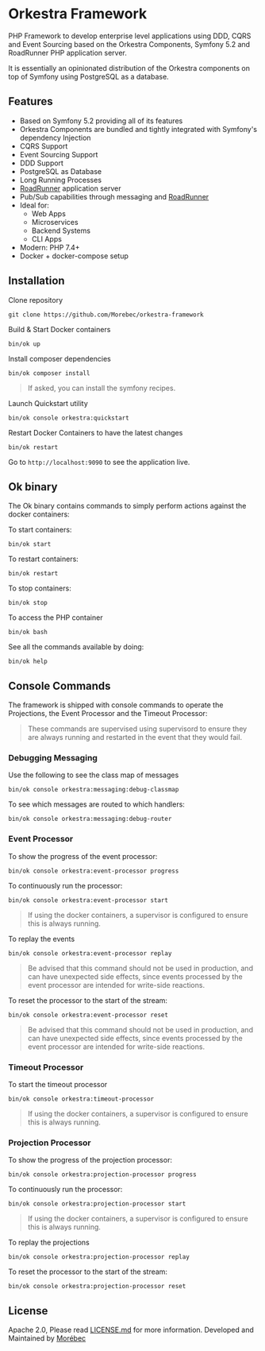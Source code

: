 # Orkestra Framework
PHP Framework to develop enterprise level applications using DDD, CQRS and Event Sourcing based on 
the Orkestra Components, Symfony 5.2 and RoadRunner PHP application server.

It is essentially an opinionated distribution of the Orkestra components on top of Symfony using PostgreSQL as a database.

## Features
- Based on Symfony 5.2 providing all of its features
- Orkestra Components are bundled and tightly integrated with Symfony's dependency Injection
- CQRS Support
- Event Sourcing Support
- DDD Support
- PostgreSQL as Database
- Long Running Processes
- [RoadRunner](https://roadrunner.dev/) application server
- Pub/Sub capabilities through messaging and [RoadRunner](https://roadrunner.dev/)
- Ideal for:
  - Web Apps
  - Microservices
  - Backend Systems
  - CLI Apps
- Modern: PHP 7.4+
- Docker + docker-compose setup

## Installation
Clone repository
```shell
git clone https://github.com/Morebec/orkestra-framework
```

Build & Start Docker containers
```shell
bin/ok up
```

Install composer dependencies
```shell
bin/ok composer install
```
> If asked, you can install the symfony recipes.

Launch Quickstart utility
```shell
bin/ok console orkestra:quickstart
```

Restart Docker Containers to have the latest changes
```shell
bin/ok restart
```

Go to `http://localhost:9090` to see the application live.

## Ok binary
The Ok binary contains commands to simply perform actions against the docker containers:

To start containers:
```shell
bin/ok start 
```

To restart containers:
```shell
bin/ok restart
```

To stop containers:
```shell
bin/ok stop
```

To access the PHP container
```shell
bin/ok bash
```

See all the commands available by doing:

````shell
bin/ok help
````

## Console Commands
The framework is shipped with console commands to operate the Projections, the Event Processor and the Timeout Processor:

> These commands are supervised using supervisord to ensure they are always running and restarted in the event that they would fail.

### Debugging Messaging
Use the following to see the class map of messages
```shell
bin/ok console orkestra:messaging:debug-classmap
```

To see which messages are routed to which handlers:
```shell
bin/ok console orkestra:messaging:debug-router
```

### Event Processor
To show the progress of the event processor:
```shell
bin/ok console orkestra:event-processor progress
```

To continuously run the processor:
```shell
bin/ok console orkestra:event-processor start
````
> If using the docker containers, a supervisor is configured to ensure this is always running.
> 
To replay the events
```shell
bin/ok console orkestra:event-processor replay
````
> Be advised that this command should not be used in production, and can have unexpected side effects, since
> events processed by the event processor are intended for write-side reactions.

To reset the processor to the start of the stream:
```shell
bin/ok console orkestra:event-processor reset
````
> Be advised that this command should not be used in production, and can have unexpected side effects, since
> events processed by the event processor are intended for write-side reactions.


### Timeout Processor
To start the timeout processor
```shell
bin/ok console orkestra:timeout-processor
```
> If using the docker containers, a supervisor is configured to ensure this is always running.
> 
### Projection Processor
To show the progress of the projection processor:
```shell
bin/ok console orkestra:projection-processor progress
```

To continuously run the processor:
```shell
bin/ok console orkestra:projection-processor start
````
> If using the docker containers, a supervisor is configured to ensure this is always running.

To replay the projections
```shell
bin/ok console orkestra:projection-processor replay
````

To reset the processor to the start of the stream:
```shell
bin/ok console orkestra:projection-processor reset
````

## License
Apache 2.0, Please read [LICENSE.md](./LICENSE.md) for more information.
Developed and Maintained by [Morébec](https://morebec.com)